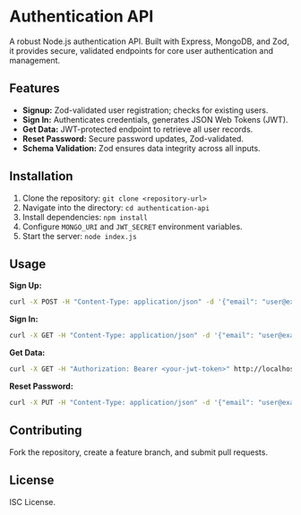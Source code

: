 # Authentication API

A robust Node.js authentication API. Built with Express, MongoDB, and Zod, it provides secure, validated endpoints for core user authentication and management.

## Features
-   **Signup:** Zod-validated user registration; checks for existing users.
-   **Sign In:** Authenticates credentials, generates JSON Web Tokens (JWT).
-   **Get Data:** JWT-protected endpoint to retrieve all user records.
-   **Reset Password:** Secure password updates, Zod-validated.
-   **Schema Validation:** Zod ensures data integrity across all inputs.

## Installation
1.  Clone the repository: `git clone <repository-url>`
2.  Navigate into the directory: `cd authentication-api`
3.  Install dependencies: `npm install`
4.  Configure `MONGO_URI` and `JWT_SECRET` environment variables.
5.  Start the server: `node index.js`

## Usage
**Sign Up:**
```bash
curl -X POST -H "Content-Type: application/json" -d '{"email": "user@example.com", "password": "securepassword"}' http://localhost:3000/sign-up
```

**Sign In:**
```bash
curl -X GET -H "Content-Type: application/json" -d '{"email": "user@example.com", "password": "securepassword"}' http://localhost:3000/sign-in
```

**Get Data:**
```bash
curl -X GET -H "Authorization: Bearer <your-jwt-token>" http://localhost:3000/getData
```

**Reset Password:**
```bash
curl -X PUT -H "Content-Type: application/json" -d '{"email": "user@example.com", "currentpassword": "oldpassword", "newpassword": "newsecurepassword"}' http://localhost:3000/rest-password
```

## Contributing
Fork the repository, create a feature branch, and submit pull requests.

## License
ISC License.